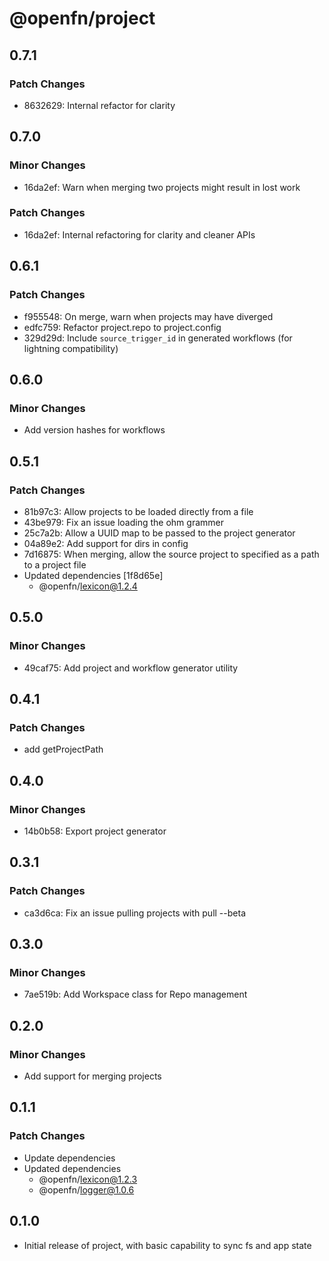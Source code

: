 # @openfn/project

## 0.7.1

### Patch Changes

- 8632629: Internal refactor for clarity

## 0.7.0

### Minor Changes

- 16da2ef: Warn when merging two projects might result in lost work

### Patch Changes

- 16da2ef: Internal refactoring for clarity and cleaner APIs

## 0.6.1

### Patch Changes

- f955548: On merge, warn when projects may have diverged
- edfc759: Refactor project.repo to project.config
- 329d29d: Include `source_trigger_id` in generated workflows (for lightning compatibility)

## 0.6.0

### Minor Changes

- Add version hashes for workflows

## 0.5.1

### Patch Changes

- 81b97c3: Allow projects to be loaded directly from a file
- 43be979: Fix an issue loading the ohm grammer
- 25c7a2b: Allow a UUID map to be passed to the project generator
- 04a89e2: Add support for dirs in config
- 7d16875: When merging, allow the source project to specified as a path to a project file
- Updated dependencies [1f8d65e]
  - @openfn/lexicon@1.2.4

## 0.5.0

### Minor Changes

- 49caf75: Add project and workflow generator utility

## 0.4.1

### Patch Changes

- add getProjectPath

## 0.4.0

### Minor Changes

- 14b0b58: Export project generator

## 0.3.1

### Patch Changes

- ca3d6ca: Fix an issue pulling projects with pull --beta

## 0.3.0

### Minor Changes

- 7ae519b: Add Workspace class for Repo management

## 0.2.0

### Minor Changes

- Add support for merging projects

## 0.1.1

### Patch Changes

- Update dependencies
- Updated dependencies
  - @openfn/lexicon@1.2.3
  - @openfn/logger@1.0.6

## 0.1.0

- Initial release of project, with basic capability to sync fs and app state

